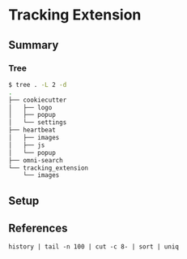 # Tracking Extension

## Summary

### Tree

```bash
$ tree . -L 2 -d
.
├── cookiecutter
│	├── logo
│	├── popup
│	└── settings
├── heartbeat
│	├── images
│	├── js
│	└── popup
├── omni-search
└── tracking_extension
    └── images
```

## Setup

## References

`history | tail -n 100 | cut -c 8- | sort | uniq`
